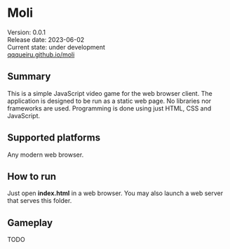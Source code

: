 # Moli

Version: 0.0.1<br/>
Release date: 2023-06-02<br/>
Current state: under development<br/>
[qqqueiru.github.io/moli](https://qqqueiru.github.io/moli/)

## Summary
This is a simple JavaScript video game for the web browser client.
The application is designed to be run as a static web page.
No libraries nor frameworks are used.
Programming is done using just HTML, CSS and JavaScript.

## Supported platforms
Any modern web browser.

## How to run
Just open **index.html** in a web browser.
You may also launch a web server that serves this folder.

## Gameplay
TODO



